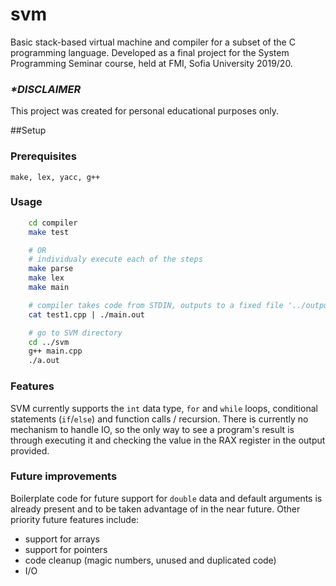 # svm
Basic stack-based virtual machine and compiler for a subset of the C programming language. Developed as a final project for the System Programming Seminar course, held at FMI, Sofia University 2019/20.

### <i>*DISCLAIMER</i>
This project was created for personal educational purposes only.

##Setup

### Prerequisites
	make, lex, yacc, g++

### Usage
```bash
	cd compiler
	make test

	# OR
	# individualy execute each of the steps
	make parse
	make lex
	make main

	# compiler takes code from STDIN, outputs to a fixed file '../output.code'
	cat test1.cpp | ./main.out

	# go to SVM directory
	cd ../svm
	g++ main.cpp
	./a.out
```

### Features
SVM currently supports the `int` data type, `for` and `while` loops, conditional statements (`if`/`else`) and function calls / recursion. There is currently no mechanism to handle IO, so the only way to see a program's result is through executing it and checking the value in the RAX register in the output provided.

### Future improvements
Boilerplate code for future support for `double` data and default arguments is already present and to be taken advantage of in the near future. Other priority future features include:
- support for arrays
- support for pointers
- code cleanup (magic numbers, unused and duplicated code)
- I/O